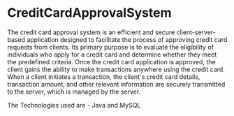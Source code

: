 # CreditCardApprovalSystem
The credit card approval system is an efficient and secure client-server-based application designed to facilitate the process of approving credit card requests from clients. Its primary purpose is to evaluate the eligibility of individuals who apply for a credit card and determine whether they meet the predefined criteria.
Once the credit card application is approved, the client gains the ability to make transactions anywhere using the credit card. When a client initiates a transaction, the client's credit card details, transaction amount, and other relevant information are securely transmitted to the server, which is managed by the server.


The Technologies used are - Java and MySQL
